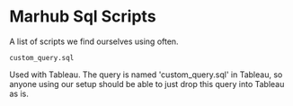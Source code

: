 # Marhub Sql Scripts

A list of scripts we find ourselves using often.

`custom_query.sql`

Used with Tableau. The query is named 'custom_query.sql' in Tableau, so anyone using our setup should be able to just drop this query into Tableau as is.
